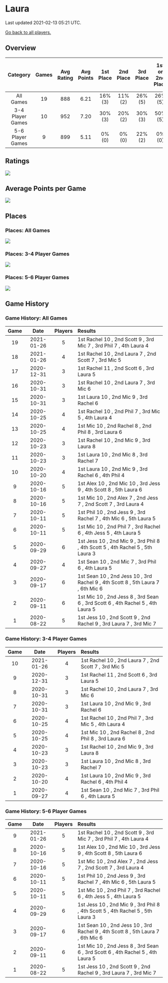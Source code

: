 # Laura
Last updated 2021-02-13 05:21 UTC.

[Go back to all players.](../README.md)

## Overview
| **Category**     | **Games** | **Avg Rating** | **Avg Points** | **1st Place** | **2nd Place** | **3rd Place** | **1st or 2nd Place** | **1st, 2nd, or 3rd Place** |
| :---:            | :---:     | :---:          | :---:          | :---:         | :---:         | :---:         | :---:                | :---:                      |
| All Games        | 19        | 888            | 6.21           | 16% (3)       | 11% (2)       | 26% (5)       | 26% (5)              | 53% (10)                   |
| 3-4 Player Games | 10        | 952            | 7.20           | 30% (3)       | 20% (2)       | 30% (3)       | 50% (5)              | 80% (8)                    |
| 5-6 Player Games | 9         | 899            | 5.11           | 0% (0)        | 0% (0)        | 22% (2)       | 0% (0)               | 22% (2)                    |

## Ratings
![](plots/rating_vs_game_number.png)

## Average Points per Game
![](plots/average_points_vs_game_number.png)

## Places

### Places: All Games
![](plots/place_percentage_vs_game_number_all_games.png)

### Places: 3-4 Player Games
![](plots/place_percentage_vs_game_number_3_4_player_games.png)

### Places: 5-6 Player Games
![](plots/place_percentage_vs_game_number_5_6_player_games.png)

## Game History

### Game History: All Games
| **Game** | **Date**   | **Players** | **Results**                                                                      |
| :---:    | :---:      | :---:       | :---                                                                             |
| 19       | 2021-01-26 | 5           | 1st Rachel 10 , 2nd Scott 9 , 3rd Mic 7 , 3rd Phil 7 , 4th Laura 4               |
| 18       | 2021-01-26 | 4           | 1st Rachel 10 , 2nd Laura 7 , 2nd Scott 7 , 3rd Mic 5                            |
| 17       | 2020-12-31 | 3           | 1st Rachel 11 , 2nd Scott 6 , 3rd Laura 5                                        |
| 16       | 2020-10-31 | 3           | 1st Rachel 10 , 2nd Laura 7 , 3rd Mic 6                                          |
| 15       | 2020-10-31 | 3           | 1st Laura 10 , 2nd Mic 9 , 3rd Rachel 6                                          |
| 14       | 2020-10-25 | 4           | 1st Rachel 10 , 2nd Phil 7 , 3rd Mic 5 , 4th Laura 4                             |
| 13       | 2020-10-25 | 4           | 1st Mic 10 , 2nd Rachel 8 , 2nd Phil 8 , 3rd Laura 6                             |
| 12       | 2020-10-23 | 3           | 1st Rachel 10 , 2nd Mic 9 , 3rd Laura 8                                          |
| 11       | 2020-10-23 | 3           | 1st Laura 10 , 2nd Mic 8 , 3rd Rachel 7                                          |
| 10       | 2020-10-20 | 4           | 1st Laura 10 , 2nd Mic 9 , 3rd Rachel 6 , 4th Phil 4                             |
| 9        | 2020-10-16 | 5           | 1st Alex 10 , 2nd Mic 10 , 3rd Jess 9 , 4th Scott 8 , 5th Laura 6                |
| 8        | 2020-10-16 | 5           | 1st Mic 10 , 2nd Alex 7 , 2nd Jess 7 , 2nd Scott 7 , 3rd Laura 4                 |
| 7        | 2020-10-11 | 5           | 1st Phil 10 , 2nd Jess 9 , 3rd Rachel 7 , 4th Mic 6 , 5th Laura 5                |
| 6        | 2020-10-11 | 5           | 1st Mic 10 , 2nd Phil 7 , 3rd Rachel 6 , 4th Jess 5 , 4th Laura 5                |
| 5        | 2020-09-29 | 6           | 1st Jess 10 , 2nd Mic 9 , 3rd Phil 8 , 4th Scott 5 , 4th Rachel 5 , 5th Laura 3  |
| 4        | 2020-09-27 | 4           | 1st Sean 10 , 2nd Mic 7 , 3rd Phil 6 , 4th Laura 5                               |
| 3        | 2020-09-17 | 6           | 1st Sean 10 , 2nd Jess 10 , 3rd Rachel 9 , 4th Scott 8 , 5th Laura 7 , 6th Mic 6 |
| 2        | 2020-09-11 | 6           | 1st Mic 10 , 2nd Jess 8 , 3rd Sean 6 , 3rd Scott 6 , 4th Rachel 5 , 4th Laura 5  |
| 1        | 2020-08-22 | 5           | 1st Jess 10 , 2nd Scott 9 , 2nd Rachel 9 , 3rd Laura 7 , 3rd Mic 7               |

### Game History: 3-4 Player Games
| **Game** | **Date**   | **Players** | **Results**                                           |
| :---:    | :---:      | :---:       | :---                                                  |
| 10       | 2021-01-26 | 4           | 1st Rachel 10 , 2nd Laura 7 , 2nd Scott 7 , 3rd Mic 5 |
| 9        | 2020-12-31 | 3           | 1st Rachel 11 , 2nd Scott 6 , 3rd Laura 5             |
| 8        | 2020-10-31 | 3           | 1st Rachel 10 , 2nd Laura 7 , 3rd Mic 6               |
| 7        | 2020-10-31 | 3           | 1st Laura 10 , 2nd Mic 9 , 3rd Rachel 6               |
| 6        | 2020-10-25 | 4           | 1st Rachel 10 , 2nd Phil 7 , 3rd Mic 5 , 4th Laura 4  |
| 5        | 2020-10-25 | 4           | 1st Mic 10 , 2nd Rachel 8 , 2nd Phil 8 , 3rd Laura 6  |
| 4        | 2020-10-23 | 3           | 1st Rachel 10 , 2nd Mic 9 , 3rd Laura 8               |
| 3        | 2020-10-23 | 3           | 1st Laura 10 , 2nd Mic 8 , 3rd Rachel 7               |
| 2        | 2020-10-20 | 4           | 1st Laura 10 , 2nd Mic 9 , 3rd Rachel 6 , 4th Phil 4  |
| 1        | 2020-09-27 | 4           | 1st Sean 10 , 2nd Mic 7 , 3rd Phil 6 , 4th Laura 5    |

### Game History: 5-6 Player Games
| **Game** | **Date**   | **Players** | **Results**                                                                      |
| :---:    | :---:      | :---:       | :---                                                                             |
| 9        | 2021-01-26 | 5           | 1st Rachel 10 , 2nd Scott 9 , 3rd Mic 7 , 3rd Phil 7 , 4th Laura 4               |
| 8        | 2020-10-16 | 5           | 1st Alex 10 , 2nd Mic 10 , 3rd Jess 9 , 4th Scott 8 , 5th Laura 6                |
| 7        | 2020-10-16 | 5           | 1st Mic 10 , 2nd Alex 7 , 2nd Jess 7 , 2nd Scott 7 , 3rd Laura 4                 |
| 6        | 2020-10-11 | 5           | 1st Phil 10 , 2nd Jess 9 , 3rd Rachel 7 , 4th Mic 6 , 5th Laura 5                |
| 5        | 2020-10-11 | 5           | 1st Mic 10 , 2nd Phil 7 , 3rd Rachel 6 , 4th Jess 5 , 4th Laura 5                |
| 4        | 2020-09-29 | 6           | 1st Jess 10 , 2nd Mic 9 , 3rd Phil 8 , 4th Scott 5 , 4th Rachel 5 , 5th Laura 3  |
| 3        | 2020-09-17 | 6           | 1st Sean 10 , 2nd Jess 10 , 3rd Rachel 9 , 4th Scott 8 , 5th Laura 7 , 6th Mic 6 |
| 2        | 2020-09-11 | 6           | 1st Mic 10 , 2nd Jess 8 , 3rd Sean 6 , 3rd Scott 6 , 4th Rachel 5 , 4th Laura 5  |
| 1        | 2020-08-22 | 5           | 1st Jess 10 , 2nd Scott 9 , 2nd Rachel 9 , 3rd Laura 7 , 3rd Mic 7               |

